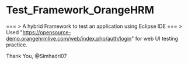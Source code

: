 # Test_Framework_OrangeHRM

=== >  A hybrid Framework to test an application using Eclipse IDE
=== >  Used "https://opensource-demo.orangehrmlive.com/web/index.php/auth/login" for web UI testing practice.

Thank You,
@Simhadri07
